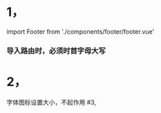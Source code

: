 # 1，
import Footer from './components/footer/footer.vue'
### 导入路由时，必须时首字母大写

# 2，
字体图标设置大小，不起作用
#3,

